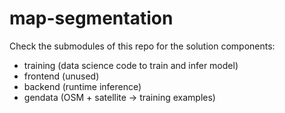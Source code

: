 # map-segmentation

Check the submodules of this repo for the solution components:

- training (data science code to train and infer model)
- frontend (unused)
- backend (runtime inference)
- gendata (OSM + satellite -> training examples)

